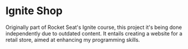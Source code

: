 
# Ignite Shop

Originally part of Rocket Seat's Ignite course, this project it's being done independently due to outdated content. It entails creating a website for a retail store, aimed at enhancing my programming skills.





